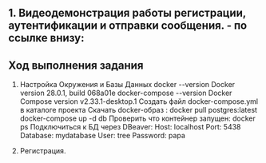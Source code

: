 ## 1. Видеодемонстрация работы регистрации, аутентификации и отправки сообщения. - по ссылке внизу: ##

## Ход выполнения задания ##
1. Настройка Окружения и Базы Данных
     docker --version
     Docker version 28.0.1, build 068a01e
     docker-compose --version
     Docker Compose version v2.33.1-desktop.1
     Создать файл docker-compose.yml в каталоге проекта
     Скачать docker-образ : docker pull postgres:latest
     docker-compose up -d db
     Проверить что контейнер запущен: docker ps
     Подключиться к БД через DBeaver:
     Host: localhost
     Port: 5438
     Database: mydatabase
     User: tree
     Password: papa

2. Регистрация. 